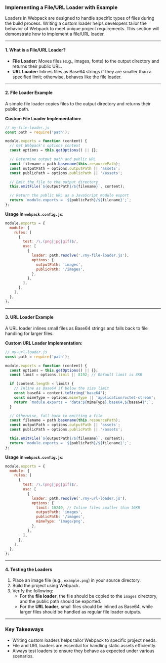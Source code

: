 ### Implementing a File/URL Loader with Example

Loaders in Webpack are designed to handle specific types of files during the build process. Writing a custom loader helps developers tailor the behavior of Webpack to meet unique project requirements. This section will demonstrate how to implement a file/URL loader.

---

#### 1. **What is a File/URL Loader?**
- **File Loader:** Moves files (e.g., images, fonts) to the output directory and returns their public URL.
- **URL Loader:** Inlines files as Base64 strings if they are smaller than a specified limit; otherwise, behaves like the file loader.

---

#### 2. **File Loader Example**
A simple file loader copies files to the output directory and returns their public path.

**Custom File Loader Implementation:**
```js
// my-file-loader.js
const path = require('path');

module.exports = function (content) {
  // Get Webpack's options context
  const options = this.getOptions() || {};

  // Determine output path and public URL
  const filename = path.basename(this.resourcePath);
  const outputPath = options.outputPath || 'assets';
  const publicPath = options.publicPath || '/assets';

  // Emit the file to the output directory
  this.emitFile(`${outputPath}/${filename}`, content);

  // Return the public URL as a JavaScript module export
  return `module.exports = '${publicPath}/${filename}';`;
};
```

**Usage in `webpack.config.js`:**
```js
module.exports = {
  module: {
    rules: [
      {
        test: /\.(png|jpg|gif)$/,
        use: [
          {
            loader: path.resolve('./my-file-loader.js'),
            options: {
              outputPath: 'images',
              publicPath: '/images',
            },
          },
        ],
      },
    ],
  },
};
```

---

#### 3. **URL Loader Example**
A URL loader inlines small files as Base64 strings and falls back to file handling for larger files.

**Custom URL Loader Implementation:**
```js
// my-url-loader.js
const path = require('path');

module.exports = function (content) {
  const options = this.getOptions() || {};
  const limit = options.limit || 8192; // Default limit is 8KB

  if (content.length < limit) {
    // Inline as Base64 if below the size limit
    const base64 = content.toString('base64');
    const mimeType = options.mimeType || 'application/octet-stream';
    return `module.exports = 'data:${mimeType};base64,${base64}';`;
  }

  // Otherwise, fall back to emitting a file
  const filename = path.basename(this.resourcePath);
  const outputPath = options.outputPath || 'assets';
  const publicPath = options.publicPath || '/assets';

  this.emitFile(`${outputPath}/${filename}`, content);
  return `module.exports = '${publicPath}/${filename}';`;
};
```

**Usage in `webpack.config.js`:**
```js
module.exports = {
  module: {
    rules: [
      {
        test: /\.(png|jpg|gif)$/,
        use: [
          {
            loader: path.resolve('./my-url-loader.js'),
            options: {
              limit: 10240, // Inline files smaller than 10KB
              outputPath: 'images',
              publicPath: '/images',
              mimeType: 'image/png',
            },
          },
        ],
      },
    ],
  },
};
```

---

#### 4. **Testing the Loaders**
1. Place an image file (e.g., `example.png`) in your source directory.
2. Build the project using Webpack.
3. Verify the following:
   - For the **file loader**, the file should be copied to the `images` directory, and the public path should be exported.
   - For the **URL loader**, small files should be inlined as Base64, while larger files should be handled as regular file loader outputs.

---

### Key Takeaways
- Writing custom loaders helps tailor Webpack to specific project needs.
- File and URL loaders are essential for handling static assets efficiently.
- Always test loaders to ensure they behave as expected under various scenarios.

